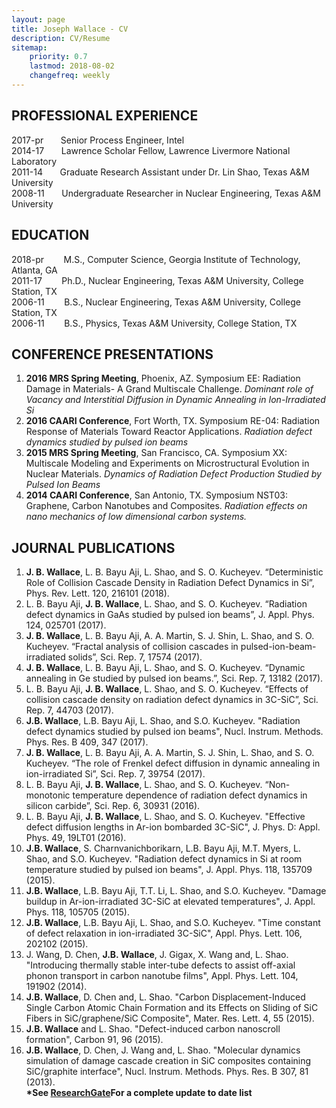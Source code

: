 ```yaml
---
layout: page
title: Joseph Wallace - CV
description: CV/Resume
sitemap:
    priority: 0.7
    lastmod: 2018-08-02
    changefreq: weekly
---
```


## PROFESSIONAL EXPERIENCE
<div class="box">
  <p>
2017-pr    &nbsp;&nbsp;&nbsp;&nbsp;&nbsp;&nbsp;Senior Process Engineer, Intel <br />
2014-17    &nbsp;&nbsp;&nbsp;&nbsp;&nbsp;&nbsp;Lawrence Scholar Fellow, Lawrence Livermore National Laboratory <br />
2011-14    &nbsp;&nbsp;&nbsp;&nbsp;&nbsp;&nbsp;Graduate Research Assistant under Dr. Lin Shao, Texas A&M University <br />
2008-11    &nbsp;&nbsp;&nbsp;&nbsp;&nbsp;&nbsp;Undergraduate Researcher in Nuclear Engineering, Texas A&M University <br />
  </p>
</div>

## EDUCATION
<div class="box">
  <p>
2018-pr         &nbsp;&nbsp;&nbsp;&nbsp;&nbsp;&nbsp;&nbsp;M.S., Computer Science, Georgia Institute of Technology, Atlanta, GA <br />
2011-17		&nbsp;&nbsp;&nbsp;&nbsp;&nbsp;&nbsp;&nbsp;Ph.D., Nuclear Engineering, Texas A&M University, College Station, TX <br />
2006-11		&nbsp;&nbsp;&nbsp;&nbsp;&nbsp;&nbsp;&nbsp;B.S., Nuclear Engineering, Texas A&M University, College Station, TX <br />
2006-11		&nbsp;&nbsp;&nbsp;&nbsp;&nbsp;&nbsp;&nbsp;B.S., Physics, Texas A&M University, College Station, TX <br />
  </p>
</div>

## CONFERENCE PRESENTATIONS
<div class="box">
  <p>
	<!-- Lists -->
		<ol>
			<li><b>2016 MRS Spring Meeting</b>, Phoenix, AZ. Symposium EE: Radiation Damage in Materials- A Grand Multiscale Challenge. <i>Dominant role of Vacancy and Interstitial Diffusion in Dynamic Annealing in Ion-Irradiated Si</i></li>
			<li><b>2016 CAARI Conference</b>, Fort Worth, TX. Symposium RE-04: Radiation Response of Materials Toward Reactor Applications. <i>Radiation defect dynamics studied by pulsed ion beams</i></li>
			<li><b>2015 MRS Spring Meeting</b>, San Francisco, CA. Symposium XX: Multiscale Modeling and Experiments on Microstructural Evolution in Nuclear Materials. <i>Dynamics of Radiation Defect Production Studied by Pulsed Ion Beams</i></li>
			<li><b>2014 CAARI Conference</b>, San Antonio, TX. Symposium NST03: Graphene, Carbon Nanotubes and Composites. <i>Radiation effects on nano mechanics of low dimensional carbon systems.</i></li>
		</ol>
  </p>
</div>

## JOURNAL PUBLICATIONS
<div class="box">
  <p>
	  <!-- Lists -->
		<ol>
			<li><b>J. B. Wallace</b>, L. B. Bayu Aji, L. Shao, and S. O. Kucheyev. “Deterministic Role of Collision Cascade Density in Radiation Defect Dynamics in Si”, Phys. Rev. Lett. 120, 216101 (2018). </li>
			<li>L. B. Bayu Aji, <b>J. B. Wallace</b>, L. Shao, and S. O. Kucheyev. “Radiation defect dynamics in GaAs studied by pulsed ion beams”, J. Appl. Phys. 124, 025701 (2017).</li>
			<li><b>J. B. Wallace</b>, L. B. Bayu Aji, A. A. Martin, S. J. Shin, L. Shao, and S. O. Kucheyev. “Fractal analysis of collision cascades in pulsed-ion-beam-irradiated solids”, Sci. Rep. 7, 17574 (2017). </li>
			<li><b>J. B. Wallace</b>, L. B. Bayu Aji, L. Shao, and S. O. Kucheyev. “Dynamic annealing in Ge studied by pulsed ion beams.”, Sci. Rep. 7, 13182 (2017).</li>
			<li>L. B. Bayu Aji, <b>J. B. Wallace</b>, L. Shao, and S. O. Kucheyev. “Effects of collision cascade density on radiation defect dynamics in 3C-SiC”, Sci. Rep. 7, 44703 (2017).</li>
			<li><b>J.B. Wallace</b>, L.B. Bayu Aji, L. Shao, and S.O. Kucheyev. "Radiation defect dynamics studied by pulsed ion beams", Nucl. Instrum. Methods. Phys. Res. B 409, 347 (2017).</li>
			<li><b>J. B. Wallace</b>, L. B. Bayu Aji, A. A. Martin, S. J. Shin, L. Shao, and S. O. Kucheyev. “The role of Frenkel defect diffusion in dynamic annealing in ion-irradiated Si”, Sci. Rep. 7, 39754 (2017). </li>
			<li>L. B. Bayu Aji, <b>J. B. Wallace</b>, L. Shao, and S. O. Kucheyev. “Non-monotonic temperature dependence of radiation defect dynamics in silicon carbide”, Sci. Rep. 6, 30931 (2016).</li>
			<li>L. B. Bayu Aji, <b>J. B. Wallace</b>, L. Shao, and S. O. Kucheyev. "Effective defect diffusion lengths in Ar-ion bombarded 3C-SiC", J. Phys. D: Appl. Phys. 49, 19LT01 (2016). </li>
			<li><b>J.B. Wallace</b>, S. Charnvanichborikarn, L.B. Bayu Aji, M.T. Myers, L. Shao, and S.O. Kucheyev. "Radiation defect dynamics in Si at room temperature studied by pulsed ion beams", J. Appl. Phys. 118, 135709 (2015).</li>
			<li><b>J.B. Wallace</b>, L.B. Bayu Aji, T.T. Li, L. Shao, and S.O. Kucheyev. "Damage buildup in Ar-ion-irradiated 3C-SiC at elevated temperatures", J. Appl. Phys. 118, 105705 (2015).</li>
			<li><b>J.B. Wallace</b>, L.B. Bayu Aji, L. Shao, and S.O. Kucheyev. "Time constant of defect relaxation in ion-irradiated 3C-SiC", Appl. Phys. Lett. 106, 202102 (2015).</li>
			<li>J. Wang, D. Chen, <b>J.B. Wallace</b>, J. Gigax, X. Wang and, L. Shao. "Introducing thermally stable inter-tube defects to assist off-axial phonon transport in carbon nanotube films", Appl. Phys. Lett. 104, 191902 (2014).</li>
			<li><b>J.B. Wallace</b>, D. Chen and, L. Shao. "Carbon Displacement-Induced Single Carbon Atomic Chain Formation and its Effects on Sliding of SiC Fibers in SiC/graphene/SiC Composite", Mater. Res. Lett. 4, 55 (2015).</li>
			<li><b>J.B. Wallace</b> and L. Shao. "Defect-induced carbon nanoscroll formation", Carbon 91, 96 (2015).</li>
			<li><b>J.B. Wallace</b>, D. Chen, J. Wang and, L. Shao. "Molecular dynamics simulation of damage cascade creation in SiC composites containing SiC/graphite interface", Nucl. Instrum. Methods. Phys. Res. B 307, 81 (2013).</li>
                        <b>*See <a href="https://www.researchgate.net/profile/Joseph_Wallace5">ResearchGate</a>For a complete update to date list </b>
		</ol>
  </p>
</div>
